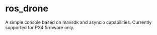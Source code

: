 # ros_drone
A simple console based on mavsdk and asyncio capabilities. Currently supported for PX4 firmware only.
 
